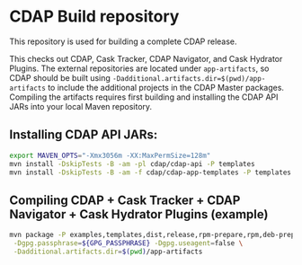 # CDAP Build repository

This repository is used for building a complete CDAP release.

This checks out CDAP, Cask Tracker, CDAP Navigator, and Cask
Hydrator Plugins. The external repositories are located under
`app-artifacts`, so CDAP should be built using
`-Dadditional.artifacts.dir=$(pwd)/app-artifacts` to include the
additional projects in the CDAP Master packages. Compiling the
artifacts requires first building and installing the CDAP API JARs into
your local Maven repository.

## Installing CDAP API JARs:
```bash
export MAVEN_OPTS="-Xmx3056m -XX:MaxPermSize=128m"
mvn install -DskipTests -B -am -pl cdap/cdap-api -P templates
mvn install -DskipTests -B -am -f cdap/cdap-app-templates -P templates
```

## Compiling CDAP + Cask Tracker + CDAP Navigator + Cask Hydrator Plugins (example)
```bash
mvn package -P examples,templates,dist,release,rpm-prepare,rpm,deb-prepare,deb,tgz,unit-tests \
 -Dgpg.passphrase=${GPG_PASSPHRASE} -Dgpg.useagent=false \
 -Dadditional.artifacts.dir=$(pwd)/app-artifacts
```
